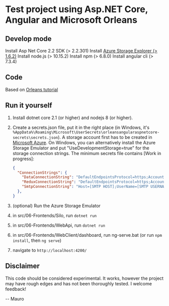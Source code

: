 # Test project using Asp.NET Core, Angular and Microsoft Orleans

## Develop mode

Install Asp Net Core 2.2 SDK (> 2.2.301)
Install [Azure Storage Explorer (> 1.6.2)](https://azure.microsoft.com/en-us/features/storage-explorer/)
Install node.js (> 10.15.2)
Install npm (> 6.8.0)
Install angular cli (> 7.3.4)

## Code

Based on [Orleans tutorial](https://dotnet.github.io/orleans/Documentation/tutorials_and_samples/tutorial_1.html)

## Run it yourself

1. Install dotnet core 2.1 (or higher) and nodejs 8 (or higher).
2. Create a secrets.json file, put it in the right place (in Windows, it's `%AppData%\Roaming\Microsoft\UserSecrets\orleansangularaspnetcore-secrets\secrets.json`).
   A storage account first has to be created in [Microsoft Azure](https://portal.azure.com). On Windows, you can alternatively install the Azure Storage Emulator and put "UseDevelopmentStorage=true" for the storage connection strings.
   The minimum secrets file contains [Work in progress]:

   ```json
   {
     "ConnectionStrings": {
       "DataConnectionString": "DefaultEndpointsProtocol=https;AccountName=[AZURE STORAGE ACCOUNT];AccountKey=[STORAGE KEY];EndpointSuffix=core.windows.net",
       "ReduxConnectionString": "DefaultEndpointsProtocol=https;AccountName=[AZURE STORAGE ACCOUNT];AccountKey=[STORAGE KEY];EndpointSuffix=core.windows.net",
       "SmtpConnectionString": "Host=[SMTP HOST];UserName=[SMTP USERNAME];Password=[SMTP PASSWORD]"
     },
   }
   ```

3. (optional) Run the Azure Storage Emulator
4. in src/06-Frontends/Silo, run `dotnet run`
5. in src/06-Frontends/WebApi, run `dotnet run`
6. in src/06-Frontends/WebClient/dashboard, run ng-serve.bat (or run `npm install`, then `ng serve`)
7. navigate to `http://localhost:4200/`

## Disclaimer

This code should be considered experimental. It works, however the project may have rough edges and has not been thoroughly tested.
I welcome feedback!

-- Mauro
